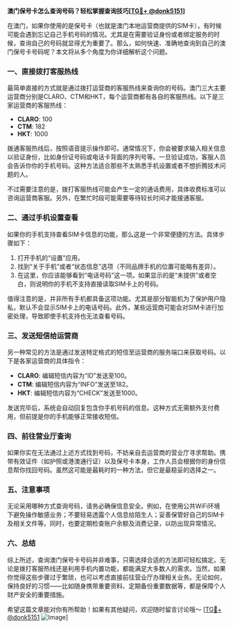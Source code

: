 **澳门保号卡怎么查询号码？轻松掌握查询技巧[[TG💪+ @donk5151](https://t.me/s/donk5151)]**

在澳门，如果你使用的是保号卡（也就是澳门本地运营商提供的SIM卡），有时候可能会遇到忘记自己手机号码的情况。尤其是在需要验证身份或者绑定服务的时候，查询自己的号码就显得尤为重要了。那么，如何快速、准确地查询到自己的澳门保号卡号码呢？本文将从多个角度为你详细解析这个问题。

### 一、直接拨打客服热线

最简单直接的方式就是通过拨打运营商的客服热线来查询你的号码。澳门三大主要运营商分别是CLARO、CTM和HKT，每个运营商都有各自的客服热线。以下是三家运营商的客服热线：

- **CLARO**: 100
- **CTM**: 182
- **HKT**: 1000

拨通客服热线后，按照语音提示操作即可。通常情况下，你会被要求输入相关信息以验证身份，比如身份证号码或电话卡背面的序列号等。一旦验证成功，客服人员会告诉你你的手机号码。这种方法适合那些不太熟悉手机设置或者不想折腾技术问题的人。

不过需要注意的是，拨打客服热线可能会产生一定的通话费用，具体收费标准可以咨询运营商客服。另外，在繁忙时段可能需要等待较长时间才能接通客服。

### 二、通过手机设置查看

如果你的手机支持查看SIM卡信息的功能，那么这是一个非常便捷的方法。具体步骤如下：

1. 打开手机的“设置”应用。
2. 找到“关于手机”或者“状态信息”选项（不同品牌手机的位置可能略有差异）。
3. 在这里，你应该能够看到“电话号码”这一项。如果显示的是“未提供”或者空白，则说明你的手机不支持直接读取SIM卡上的号码。

值得注意的是，并非所有手机都具备这项功能。尤其是部分智能机为了保护用户隐私，默认不会显示SIM卡上的电话号码。此外，某些运营商可能会对SIM卡进行加密处理，导致即使手机支持也无法查看号码。

### 三、发送短信给运营商

另一种常见的方法是通过发送特定格式的短信至运营商的服务端口来获取号码。以下是各家运营商的具体指令：

- **CLARO**: 编辑短信内容为“ID”发送至100。
- **CTM**: 编辑短信内容为“INFO”发送至182。
- **HKT**: 编辑短信内容为“CHECK”发送至1000。

发送完毕后，系统会自动回复包含你手机号码的信息。这种方式无需额外支付费用，但前提是你的手机能够正常接收短信。

### 四、前往营业厅查询

如果你实在无法通过上述方式找到号码，不妨亲自去运营商的营业厅寻求帮助。携带有效证件（如护照或港澳通行证）以及保号卡本身，工作人员会根据你的身份信息帮你找回号码。虽然这可能是最耗时的一种方法，但它是最稳妥的选择之一。

### 五、注意事项

无论采用哪种方式查询号码，请务必确保信息安全。例如，在使用公共WiFi环境下避免操作敏感业务；不要轻易透露个人信息给陌生人；妥善保管好自己的SIM卡及相关文件等。同时，也要定期检查账户余额及消费记录，以防出现异常情况。

### 六、总结

综上所述，查询澳门保号卡号码并非难事，只需选择合适的方法即可轻松搞定。无论是拨打客服热线还是利用手机内置功能，都能满足大多数人的需求。当然，如果你觉得这些步骤过于繁琐，也可以考虑直接前往营业厅办理相关业务。无论如何，保持良好的习惯——比如随身携带重要资料、定期备份重要数据等，都是保障个人财产安全的重要措施。

希望这篇文章能对你有所帮助！如果有其他疑问，欢迎随时留言讨论哦～ [[TG💪+ @donk5151](https://t.me/s/donk5151) ![Image](https://i.postimg.cc/rwNCRYN7/Snipaste-2025-04-30-17-27-05.png)]